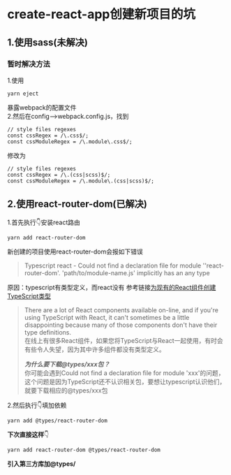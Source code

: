 # create-react-app创建新项目的坑
## 1.使用sass(未解决)
### 暂时解决方法
1.使用
```
yarn eject
```
暴露webpack的配置文件  
2.然后在config-->webpack.config.js，找到  
```
// style files regexes
const cssRegex = /\.css$/;
const cssModuleRegex = /\.module\.css$/;
```
修改为
```
// style files regexes
const cssRegex = /\.(css|scss)$/;
const cssModuleRegex = /\.module\.(css|scss)$/;
```
## 2.使用react-router-dom(已解决)
1.首先执行:point_down:安装react路由 
```
yarn add react-router-dom
```
新创建的项目使用react-router-dom会报如下错误
>Typescript react - Could not find a declaration file for module ''react-router-dom'. 'path/to/module-name.js' implicitly has an any type

原因：typescript有类型定义，而react没有
参考链接[为现有的React组件创建TypeScript类型](https://templecoding.com/blog/2016/03/31/creating-typescript-typings-for-existing-react-components)
>There are a lot of React components available on-line, and if you're using TypeScript with React, it can't sometimes be a little disappointing because many of those components don't have their type definitions.  
>在线上有很多React组件，如果您将TypeScript与React一起使用，有时会有些令人失望，因为其中许多组件都没有类型定义。  
>
>***为什么要下载@types/xxx包？***  
>你可能会遇到Could not find a declaration file for module 'xxx'的问题，这个问题是因为TypeScript还不认识相关包，要想让typescript认识他们，就要下载相应的@types/xxx包

2.然后执行:point_down:填加依赖 
```
yarn add @types/react-router-dom
```
**下次直接这样**:point_down:
```
yarn add react-router-dom @types/react-router-dom
```
**引入第三方库加@types/**

